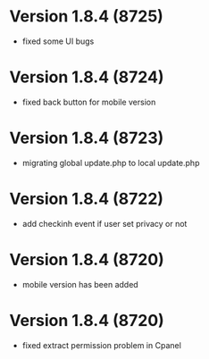 # Version 1.8.4 (8725)
- fixed some UI bugs

# Version 1.8.4 (8724)
- fixed back button for mobile version

# Version 1.8.4 (8723)
- migrating global update.php to local update.php

# Version 1.8.4 (8722)
- add checkinh event if user set privacy or not

# Version 1.8.4 (8720)
- mobile version has been added

# Version 1.8.4 (8720)
- fixed extract permission problem in Cpanel